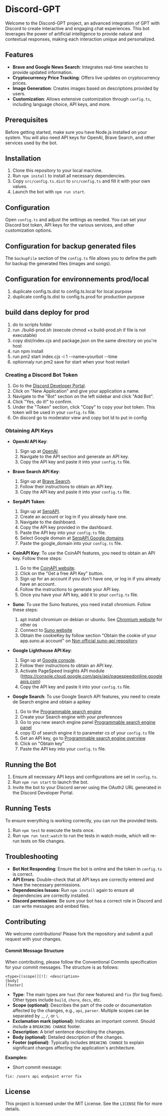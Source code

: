 # Discord-GPT

Welcome to the Discord-GPT project, an advanced integration of GPT with Discord to create interactive and engaging chat experiences. This bot leverages the power of artificial intelligence to provide natural and contextual responses, making each interaction unique and personalized.

## Features

- **Brave and Google News Search**: Integrates real-time searches to provide updated information.
- **Cryptocurrency Price Tracking**: Offers live updates on cryptocurrency prices.
- **Image Generation**: Creates images based on descriptions provided by users.
- **Customization**: Allows extensive customization through `config.ts`, including language choice, API keys, and more.

## Prerequisites

Before getting started, make sure you have Node.js installed on your system. You will also need API keys for OpenAI, Brave Search, and other services used by the bot.

## Installation

1. Clone this repository to your local machine.
2. Run `npm install` to install all necessary dependencies.
3. Copy `src/config.ts.dist` to `src/config.ts` and fill it with your own values.
4. Launch the bot with `npm run start`.

## Configuration

Open `config.ts` and adjust the settings as needed. You can set your Discord bot token, API keys for the various services, and other customization options.

## Configuration for backup generated files

The `backupFile` section of the `config.ts` file allows you to define the path for backup the generated files (images and songs).

## Configuration for environnements prod/local

1. duplicate config.ts.dist to config.ts.local for local purpose
2. duplicate config.ts.dist to config.ts.prod for production purpose

## build dans deploy for prod

1. do to scripts folder
2. run ./build-prod.sh (execute chmod +x build-prod.sh if file is not executable)
3. copy dist/index.cjs and package.json on the same directory on you're host
4. run npm install
5. run pm2 start index.cjs -i 1 --name=yourbot --time
6. optionnaly run pm2 save for start when your host restart

### Creating a Discord Bot Token

1. Go to the [Discord Developer Portal](https://discord.com/developers/applications).
2. Click on "New Application" and give your application a name.
3. Navigate to the "Bot" section on the left sidebar and click "Add Bot".
4. Click "Yes, do it!" to confirm.
5. Under the "Token" section, click "Copy" to copy your bot token. This token will be used in your `config.ts` file.
6. On discord go to moderator view and copy bot Id to put in config

### Obtaining API Keys

- **OpenAI API Key**:

  1. Sign up at [OpenAI](https://beta.openai.com/signup/).
  2. Navigate to the API section and generate an API key.
  3. Copy the API key and paste it into your `config.ts` file.

- **Brave Search API Key**:

  1. Sign up at [Brave Search](https://search.brave.com/).
  2. Follow their instructions to obtain an API key.
  3. Copy the API key and paste it into your `config.ts` file.

- **SerpAPI Token**:

  1. Sign up at [SerpAPI](https://serpapi.com/users/sign_up).
  2. Create an account or log in if you already have one.
  3. Navigate to the dashboard.
  4. Copy the API key provided in the dashboard.
  5. Paste the API key into your `config.ts` file.
  6. Select Google domain at [SerpAPI Google domains](https://serpapi.com/google-domains)
  7. Paste the google_domain into your `config.ts` file.

- **CoinAPI Key**:
  To use the CoinAPI features, you need to obtain an API key. Follow these steps:

  1. Go to the [CoinAPI website](https://docs.coinapi.io/).
  2. Click on the "Get a free API Key" button.
  3. Sign up for an account if you don't have one, or log in if you already have an account.
  4. Follow the instructions to generate your API key.
  5. Once you have your API key, add it to your `config.ts` file.

- **Suno**:
  To use the Suno features, you need install chromium. Follow these steps:

  1. apt install chromium on debian or ubuntu. See [Chromium website](https://www.chromium.org/) for other os
  2. Connect to [Suno website](https://suno.com/)
  3. Obtain the cookieKey by follow section "Obtain the cookie of your app.suno.ai account" on [Non official suno-api repository](https://github.com/gcui-art/suno-api)

- **Google Lighthouse API Key**:

  1. Sign up at [Google console](https://console.cloud.google.com/).
  2. Follow their instructions to obtain an API key.
  3. Activate PageSpeed Insights API module (https://console.cloud.google.com/apis/api/pagespeedonline.googleapis.com)
  4. Copy the API key and paste it into your `config.ts` file.

- **Google Search**:
  To use Google Search API features, you need to create de Search engine and obtain a apikey
  1. Go to the [Programmable search engine](https://programmablesearchengine.google.com/controlpanel/create)
  2. Create your Search engine with your preferences
  3. Go to you new search engine panel [Programmable search engine panel](https://programmablesearchengine.google.com/controlpanel/all)
  4. copy ID of search engine it to parameter cs of your `config.ts` file
  5. Get an API key, go to [Programmable search engine overview](https://developers.google.com/custom-search/v1/overview)
  6. Click on "Obtain key"
  7. Paste the API key into your `config.ts` file.

## Running the Bot

1. Ensure all necessary API keys and configurations are set in `config.ts`.
2. Run `npm run start` to launch the bot.
3. Invite the bot to your Discord server using the OAuth2 URL generated in the Discord Developer Portal.

## Running Tests

To ensure everything is working correctly, you can run the provided tests.

1. Run `npm test` to execute the tests once.
2. Run `npm run test:watch` to run the tests in watch mode, which will re-run tests on file changes.

## Troubleshooting

- **Bot Not Responding**: Ensure the bot is online and the token in `config.ts` is correct.
- **API Errors**: Double-check that all API keys are correctly entered and have the necessary permissions.
- **Dependencies Issues**: Run `npm install` again to ensure all dependencies are correctly installed.
- **Discord permissions**: Be sure your bot has a correct role in Discord and can write messages and embed files.

## Contributing

We welcome contributions! Please fork the repository and submit a pull request with your changes.

#### Commit Message Structure

When contributing, please follow the Conventional Commits specification for your commit messages. The structure is as follows:

```
<type>[(scope)][!]: <description>
[body]
[footer]
```

- **Type**: The main types are `feat` (for new features) and `fix` (for bug fixes). Other types include `build`, `chore`, `docs`, etc.
- **Scope (optional)**: Describes the part of the code or documentation affected by the changes, e.g., `api`, `parser`. Multiple scopes can be separated by `,`, `/`, or `\`.
- **Exclamation mark (optional)**: Indicates an important commit. Should include a `BREAKING CHANGE` footer.
- **Description**: A brief sentence describing the changes.
- **Body (optional)**: Detailed description of the changes.
- **Footer (optional)**: Typically includes `BREAKING CHANGE` to explain significant changes affecting the application's architecture.

**Examples:**

- Short commit message:

`fix: /users api endpoint error fix`

## License

This project is licensed under the MIT License. See the `LICENSE` file for more details.
